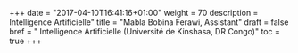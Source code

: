 +++
date = "2017-04-10T16:41:16+01:00"
weight = 70
description = Intelligence Artificielle"
title = "Mabla Bobina Ferawi, Assistant"
draft = false
bref =  " Intelligence Artificielle (Université de Kinshasa, DR Congo)"
toc = true
+++
